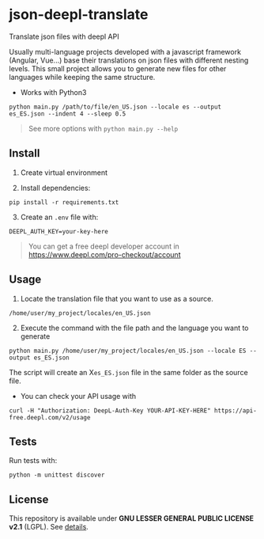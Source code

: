# json-deepl-translate

Translate json files with deepl API

Usually multi-language projects developed with a javascript framework (Angular, Vue...) base their translations on json files with different nesting levels. This small project allows you to generate new files for other languages while keeping the same structure.

- Works with Python3

```shell
python main.py /path/to/file/en_US.json --locale es --output es_ES.json --indent 4 --sleep 0.5
```
> See more options with `python main.py --help`

## Install
1. Create virtual environment

2. Install dependencies:
```shell
pip install -r requirements.txt
```

3. Create an `.env` file with:
```
DEEPL_AUTH_KEY=your-key-here
```
> You can get a free deepl developer account in https://www.deepl.com/pro-checkout/account

## Usage
1. Locate the translation file that you want to use as a source.
```
/home/user/my_project/locales/en_US.json
```

2. Execute the command with the file path and the language you want to generate
```shell
python main.py /home/user/my_project/locales/en_US.json --locale ES --output es_ES.json
```

The script will create an X`es_ES.json` file in the same folder as the source file.

- You can check your API usage with
```shell
curl -H "Authorization: DeepL-Auth-Key YOUR-API-KEY-HERE" https://api-free.deepl.com/v2/usage
```

## Tests
Run tests with:
```shell
python -m unittest discover
```

## License
This repository is available under **GNU LESSER GENERAL PUBLIC LICENSE v2.1** (LGPL). See [details](LICENSE.md).